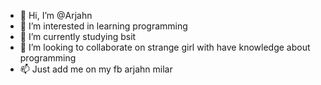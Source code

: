 - 👋 Hi, I’m @Arjahn
- 👀 I’m interested in learning programming
- 🌱 I’m currently studying bsit
- 💞️ I’m looking to collaborate on strange girl with have knowledge about programming
- 📫 Just add me on my fb arjahn milar

<!---
Arjahn/Arjahn is a ✨ special ✨ repository because its `README.md` (this file) appears on your GitHub profile.
You can click the Preview link to take a look at your changes.
--->
